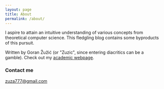 ```yaml
---
layout: page
title: About
permalink: /about/
---
```


I aspire to attain an intuitive understanding of various concepts from theoretical computer science. This fledgling blog contains some byproducts of this pursuit.

Written by Goran Žužić (or "Zuzic", since entering diacritics can be a gamble). Check out my [academic webpage](https://www.cs.cmu.edu/~gzuzic/).

### Contact me

[zuza777@gmail.com](mailto:zuza777@gmail.com)
